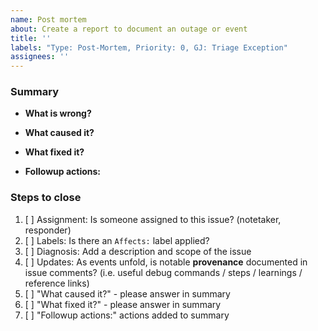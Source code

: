 ```yaml
---
name: Post mortem
about: Create a report to document an outage or event
title: ''
labels: "Type: Post-Mortem, Priority: 0, GJ: Triage Exception"
assignees: ''
---
```


### Summary

- **What is wrong?**
<!-- When was it noted, what is the issue, what is the scope? -->

<!-- Complete these sections once the problem is resolved. Be brief. -->

- **What caused it?**
<!-- What did investigation reveal to be the cause? -->

- **What fixed it?**
<!-- What fixed the problem? -->

- **Followup actions:**
<!-- Note any resulting changes or decisions --> 

### Steps to close
<!-- For instructions, please see: https://github.com/internetarchive/openlibrary/wiki/Disaster-History-Log#how-to -->
1. [ ] Assignment: Is someone assigned to this issue? (notetaker, responder)
2. [ ] Labels: Is there an `Affects:` label applied?
3. [ ] Diagnosis: Add a description and scope of the issue
4. [ ] Updates: As events unfold, is notable **provenance** documented in issue comments? (i.e. useful debug commands / steps / learnings / reference links)
5. [ ] "What caused it?" - please answer in summary
6. [ ] "What fixed it?" - please answer in summary
7. [ ] "Followup actions:" actions added to summary

